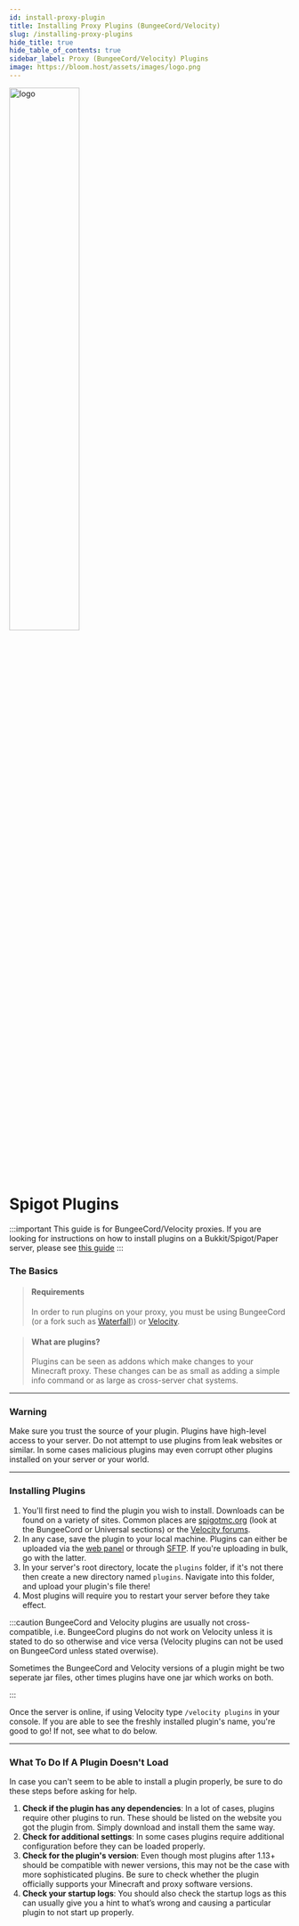 ```yaml
---
id: install-proxy-plugin
title: Installing Proxy Plugins (BungeeCord/Velocity)
slug: /installing-proxy-plugins
hide_title: true
hide_table_of_contents: true
sidebar_label: Proxy (BungeeCord/Velocity) Plugins
image: https://bloom.host/assets/images/logo.png
---
```


<div class="text--center">
<img src="https://bloom.host/logo-white.svg" alt="logo" height="50%" width="50%"/>
<h1>Spigot Plugins</h1>
</div>

:::important
This guide is for BungeeCord/Velocity proxies. If you are looking for instructions on how to install plugins on a Bukkit/Spigot/Paper server, please see [this guide](installing-plugins.md)
:::


### The Basics

> #### Requirements
> 
> In order to run plugins on your proxy, you must be using BungeeCord (or a fork such as [Waterfall](/waterfall))) or [Velocity](/velocity).

> #### What are plugins?
>
> Plugins can be seen as addons which make changes to your Minecraft proxy. These changes can be as small as adding a simple info command or as large as cross-server chat systems. 

---

### Warning

Make sure you trust the source of your plugin. Plugins have high-level access to your server. Do not attempt to use plugins from leak websites or similar. In some cases malicious plugins may even corrupt other plugins installed on your server or your world. 

---

### Installing Plugins

1. You'll first need to find the plugin you wish to install. Downloads can be found on a variety of sites. Common places are [spigotmc.org](https://spigotmc.org/resources) (look at the BungeeCord or Universal sections) or the [Velocity forums](https://forums.velocitypowered.com/c/plugins/5).
2. In any case, save the plugin to your local machine. Plugins can either be uploaded via the [web panel](https://mc.bloom.host) or through [SFTP](../using_the_panel/sftp.md). If you're uploading in bulk, go with the latter.
3. In your server's root directory, locate the `plugins` folder, if it's not there then create a new directory named `plugins`. Navigate into this folder, and upload your plugin's file there!
4. Most plugins will require you to restart your server before they take effect.

:::caution
BungeeCord and Velocity plugins are usually not cross-compatible, i.e. BungeeCord plugins do not work on Velocity unless it is stated to do so otherwise and vice versa (Velocity plugins can not be used on BungeeCord unless stated overwise).

Sometimes the BungeeCord and Velocity versions of a plugin might be two seperate jar files, other times plugins have one jar which works on both.

:::

Once the server is online, if using Velocity type `/velocity plugins` in your console. If you are able to see the freshly installed plugin's name, you're good to go! If not, see what to do below.

---

### What To Do If A Plugin Doesn't Load

In case you can't seem to be able to install a plugin properly, be sure to do these steps before asking for help.

1. **Check if the plugin has any dependencies**: In a lot of cases, plugins require other plugins to run. These should be listed on the website you got the plugin from. Simply download and install them the same way.
2. **Check for additional settings**: In some cases plugins require additional configuration before they can be loaded properly.
3. **Check for the plugin's version**: Even though most plugins after 1.13+ should be compatible with newer versions, this may not be the case with more sophisticated plugins. Be sure to check whether the plugin officially supports your Minecraft and proxy software versions.
4. **Check your startup logs**: You should also check the startup logs as this can usually give you a hint to what’s wrong and causing a particular plugin to not start up properly. 
